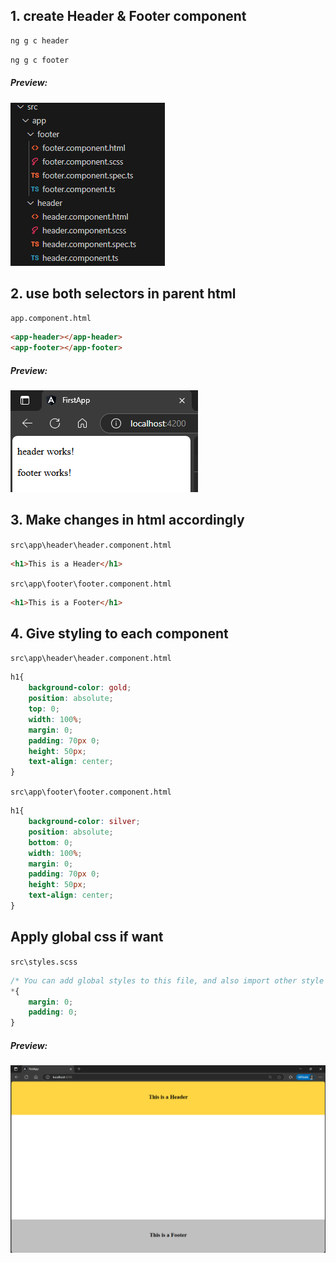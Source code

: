## 1. create Header & Footer component  
```sh
ng g c header
```  
```sh
ng g c footer
```  
##### Preview:  
![alt](../../z_Images/03/01.png)  
## 2. use both selectors in parent html  
`app.component.html`  
```html
<app-header></app-header>
<app-footer></app-footer>
```  
##### Preview:  
![alt](../../z_Images/03/02.png)  
## 3. Make changes in html accordingly  
`src\app\header\header.component.html`  
```html
<h1>This is a Header</h1>
```  
`src\app\footer\footer.component.html`  
```html
<h1>This is a Footer</h1>
```  
## 4. Give styling to each component  
`src\app\header\header.component.html`  
```scss
h1{
    background-color: gold;
    position: absolute;
    top: 0;
    width: 100%;
    margin: 0;
    padding: 70px 0;
    height: 50px;
    text-align: center;
}
```  
`src\app\footer\footer.component.html`  
```scss
h1{
    background-color: silver;
    position: absolute;
    bottom: 0;
    width: 100%;
    margin: 0;
    padding: 70px 0;
    height: 50px;
    text-align: center;
}
```  
## Apply global css if want  
`src\styles.scss`  
```scss
/* You can add global styles to this file, and also import other style files */
*{
    margin: 0;
    padding: 0;
}
```  
##### Preview:  
![alt](../../z_Images/03/03.png)  